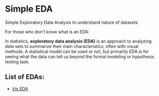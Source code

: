 # Simple EDA
Simple Exploratory Data Analysis to understand nature of datasets

For those who don't know what is an EDA:

In statistics, **exploratory data analysis (EDA)** is an approach to analyzing data sets to summarize their main characteristics, often with visual methods. A statistical model can be used or not, but primarily EDA is for seeing what the data can tell us beyond the formal modeling or hypothesis testing task.

## List of EDAs:

* [Iris EDA](Iris%20EDA.ipynb)
